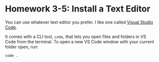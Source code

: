 # Homework 3-5: Install a Text Editor

You can use whatever text editor you prefer. I like one called [Visual Studio Code](https://code.visualstudio.com/).

It comes with a CLI tool, `code`, that lets you open files and folders in VS Code from the terminal. To open a new VS Code window with your current folder open, run:

```sh
code .
```